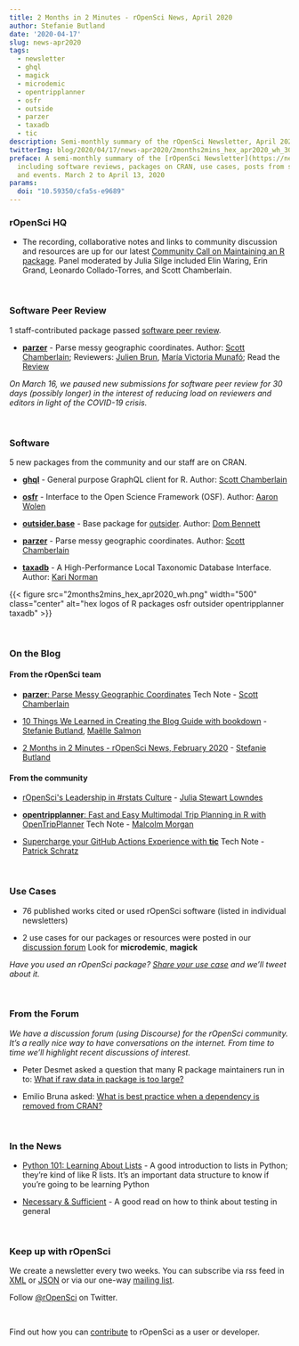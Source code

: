 ```yaml
---
title: 2 Months in 2 Minutes - rOpenSci News, April 2020
author: Stefanie Butland
date: '2020-04-17'
slug: news-apr2020
tags:
  - newsletter
  - ghql
  - magick
  - microdemic
  - opentripplanner
  - osfr
  - outside
  - parzer
  - taxadb
  - tic
description: Semi-monthly summary of the rOpenSci Newsletter, April 2020
twitterImg: blog/2020/04/17/news-apr2020/2months2mins_hex_apr2020_wh_300.png
preface: A semi-monthly summary of the [rOpenSci Newsletter](https://news.ropensci.org/)
  including software reviews, packages on CRAN, use cases, posts from staff and community,
  and events. March 2 to April 13, 2020
params:
  doi: "10.59350/cfa5s-e9689"
---
```


### rOpenSci HQ

* The recording, collaborative notes and links to community discussion and resources are up for our latest [Community Call on Maintaining an R package](/commcalls/2020-03-18/). Panel moderated by Julia Silge included Elin Waring, Erin Grand, Leonardo Collado-Torres, and Scott Chamberlain.

&nbsp;

### Software Peer Review

1 staff-contributed package passed [software peer review](/software-review/).

<!---- alphabetical order. For link to package, use 1) https://docs.ropensci.org/pkgname when docs are rendered without errors or bad links to images or 2) to the source code page e.g. https://github.com/ropensci/grainchanger when docs page has errors
---->
* **[parzer](https://docs.ropensci.org/parzer/)** - Parse messy geographic coordinates. Author: [Scott Chamberlain](/author/scott-chamberlain/); Reviewers: [Julien Brun](https://github.com/brunj7), [María Victoria Munafó](https://github.com/mvickm); Read the [Review](https://github.com/ropensci/onboarding/issues/341)

_On March 16, we paused new submissions for software peer review for 30 days (possibly longer) in the interest of reducing load on reviewers and editors in light of the COVID-19 crisis._ 

<!---- _Consider [submitting your package](https://devguide.ropensci.org/softwarereviewintro.html) or [volunteering to review](https://devguide.ropensci.org/softwarereviewintro.html#whyreview)._ ---->

&nbsp;

### Software

5 new packages from the community and our staff are on CRAN.

* **[ghql](https://docs.ropensci.org/ghql/)** - General purpose GraphQL client for R. Author: [Scott Chamberlain](/author/scott-chamberlain/)

* **[osfr](https://docs.ropensci.org/osfr/)** - Interface to the Open Science Framework (OSF). Author: [Aaron Wolen](https://github.com/aaronwolen)

* **[outsider.base](https://docs.ropensci.org/outsider.base/)** - Base package for [outsider](https://docs.ropensci.org/outsider/). Author: [Dom Bennett](/author/dom-bennett/)

* **[parzer](https://docs.ropensci.org/parzer/)** - Parse messy geographic coordinates. Author: [Scott Chamberlain](/author/scott-chamberlain/)

* **[taxadb](https://docs.ropensci.org/taxadb/)** - A High-Performance Local Taxonomic Database Interface. Author: [Kari Norman](/author/kari-norman/)


{{< figure src="2months2mins_hex_apr2020_wh.png" width="500" class="center" alt="hex logos of R packages osfr outsider opentripplanner taxadb" >}}

&nbsp;

### On the Blog

#### From the rOpenSci team

* [**parzer**: Parse Messy Geographic Coordinates](/technotes/2020/03/19/parzer/) Tech Note - [Scott Chamberlain](/author/scott-chamberlain/)

* [10 Things We Learned in Creating the Blog Guide with bookdown](/blog/2020/04/07/bookdown-learnings/) - [Stefanie Butland](/author/stefanie-butland/), [Maëlle Salmon](/author/ma%C3%ABlle-salmon/)

* [2 Months in 2 Minutes - rOpenSci News, February 2020](/blog/2020/02/20/news-feb2020/) - [Stefanie Butland](/author/stefanie-butland/)


#### From the community

* [rOpenSci's Leadership in #rstats Culture](/blog/2020/02/21/ropensci-leadership/) - [Julia Stewart Lowndes](/author/julia-stewart-lowndes/)

* [**opentripplanner**: Fast and Easy Multimodal Trip Planning in R with OpenTripPlanner](/technotes/2020/02/25/opentripplanner/) Tech Note - [Malcolm Morgan](/author/malcolm-morgan/)

* [Supercharge your GitHub Actions Experience with **tic**](/technotes/2020/03/13/tic-ghactions/) Tech Note - [Patrick Schratz](/author/patrick-schratz/)

&nbsp;

### Use Cases

* 76 published works cited or used rOpenSci software (listed in individual newsletters)

* 2 use cases for our packages or resources were posted in our [discussion forum](https://discuss.ropensci.org/c/usecases) Look for **microdemic**, **magick**

_Have you used an rOpenSci package? [Share your use case](https://discuss.ropensci.org/c/usecases) and we’ll tweet about it._

&nbsp;

### From the Forum

_We have a discussion forum (using Discourse) for the rOpenSci community. It’s a really nice way to have conversations on the internet. From time to time we’ll highlight recent discussions of interest._

* Peter Desmet asked a question that many R package maintainers run in to: [What if raw data in package is too large?](https://discuss.ropensci.org/t/what-if-raw-data-in-package-is-too-large/1955)

* Emilio Bruna asked: [What is best practice when a dependency is removed from CRAN?](https://discuss.ropensci.org/t/what-is-best-practice-when-a-dependency-is-removed-from-cran/1971)

&nbsp;

### In the News

* [Python 101: Learning About Lists](https://www.blog.pythonlibrary.org/2020/03/10/python-101-learning-about-lists/) - A good introduction to lists in Python; they’re kind of like R lists. It’s an important data structure to know if you’re going to be learning Python

* [Necessary & Sufficient](https://blog.testdouble.com/posts/2020-02-25-necessary-and-sufficient/) - A good read on how to think about testing in general


&nbsp;


### Keep up with rOpenSci

We create a newsletter every two weeks. You can subscribe via rss feed in [XML](https://news.ropensci.org/feed.xml) or [JSON](https://news.ropensci.org/feed.json) or via our one-way [mailing list](/#subscribe).

Follow [@rOpenSci](https://twitter.com/ropensci) on Twitter.

&nbsp;

Find out how you can [contribute](https://devguide.ropensci.org/contributingguide.html) to rOpenSci as a user or developer.
